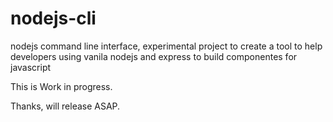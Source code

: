 # nodejs-cli
nodejs command line interface, experimental project to create a tool to help developers using vanila nodejs and express to build componentes for javascript


This is Work in progress.


Thanks, will release ASAP.




